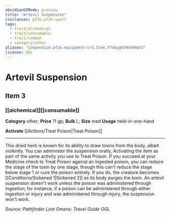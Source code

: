 ```yaml
---
obsidianUIMode: preview
title: "Artevil Suspension"
cssclasses: pf2e,pf2e-spell
tags:
  - trait/alchemical
  - trait/consumable
  - trait/common
  - category/other
aliases: "Compendium.pf2e.equipment-srd.Item.Y7VAygKtMnE6HaXJ"
license: OGL
---
```

# Artevil Suspension
## Item 3
### [[alchemical]][[consumable]]

**Category** other; 
**Price** 11 gp; 
**Bulk** L; **Size** med
**Usage** held-in-one-hand

**Activate** [[Actions/Treat Poison|Treat Poison]]

* * *

This dried herb is known for its ability to draw toxins from the body, albeit violently. You can administer the suspension orally, Activating the item as part of the same activity you use to Treat Poison. If you succeed at your Medicine check to Treat Poison against an ingested poison, you can reduce the stage of the toxin by one stage, though this can't reduce the stage below stage 1 or cure the poison entirely. If you do, the creature becomes [[Conditions/Sickened 1|Sickened 2]] as its body purges the toxin. An artevil suspension doesn't work unless the poison was administered through ingestion; for instance, if a poison can be administered through either ingestion or injury and was administered through injury, the suspension won't work.

*Source: Pathfinder Lost Omens: Travel Guide*
*OGL*